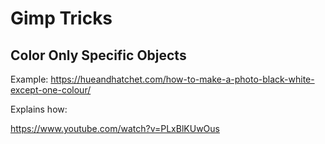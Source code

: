 # Gimp Tricks

## Color Only Specific Objects

Example:
https://hueandhatchet.com/how-to-make-a-photo-black-white-except-one-colour/

Explains how:

https://www.youtube.com/watch?v=PLxBlKUwOus